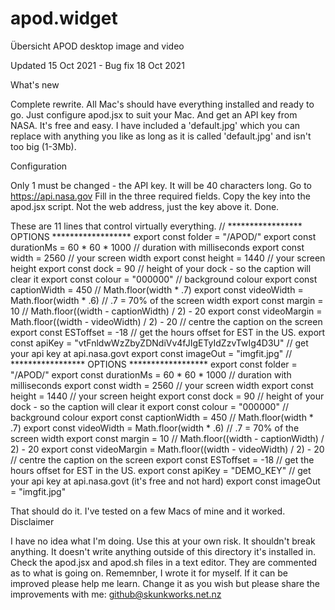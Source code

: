 # apod.widget
Übersicht APOD desktop image and video

Updated 15 Oct 2021 - Bug fix 18 Oct 2021

What's new

Complete rewrite. All Mac's should have everything installed and ready to go. 
Just configure apod.jsx to suit your Mac.
And get an API key from NASA. It's free and easy. 
I have included a 'default.jpg' which you can replace with anything you like as long as it is called 'default.jpg' and isn't too big (1-3Mb).

Configuration

Only 1 must be changed - the API key. It will be 40 characters long.
Go to https://api.nasa.gov
Fill in the three required fields.
Copy the key into the apod.jsx script. Not the web address, just the key above it.
Done.

These are 11 lines that control virtually everything. 
// ***************** OPTIONS ******************
export const folder = "/APOD/"
export const durationMs = 60 * 60 * 1000 // duration with milliseconds
export const width = 2560 // your screen width
export const height = 1440 // your screen height
export const dock = 90 // height of your dock - so the caption will clear it
export const colour = "000000" // background colour
export const captionWidth = 450 // Math.floor(width * .7)
export const videoWidth = Math.floor(width * .6) // .7 = 70% of the screen width
export const margin = 10 // Math.floor((width - captionWidth) / 2) - 20
export const videoMargin = Math.floor((width - videoWidth) / 2) - 20 // centre the caption on the screen
export const ESToffset = -18 // get the hours offset for EST in the US.
export const apiKey = "vtFnldwWzZbyZDNdiVv4fJIgETyIdZzvTwIg4D3U" // get your api key at api.nasa.govt
export const imageOut = "imgfit.jpg"
// ***************** OPTIONS ******************
export const folder = "/APOD/"
export const durationMs = 60 * 60 * 1000 // duration with milliseconds
export const width = 2560 // your screen width
export const height = 1440 // your screen height
export const dock = 90 // height of your dock - so the caption will clear it
export const colour = "000000" // background colour
export const captionWidth = 450 // Math.floor(width * .7)
export const videoWidth = Math.floor(width * .6) // .7 = 70% of the screen width
export const margin = 10 // Math.floor((width - captionWidth) / 2) - 20
export const videoMargin = Math.floor((width - videoWidth) / 2) - 20 // centre the caption on the screen
export const ESToffset = -18 // get the hours offset for EST in the US.
export const apiKey = "DEMO_KEY" // get your api key at api.nasa.govt  (it's free and not hard)
export const imageOut = "imgfit.jpg"

That should do it. I've tested on a few Macs of mine and it worked.
Disclaimer

I have no idea what I'm doing. 
Use this at your own risk. It shouldn't break anything. It doesn't write anything outside of this directory it's installed in. Check the apod.jsx and apod.sh files in a text editor. They are commented as to what is going on.
Rememnber, I wrote it for myself. If it can be improved please help me learn. 
Change it as you wish but please share the improvements with me: github@skunkworks.net.nz
